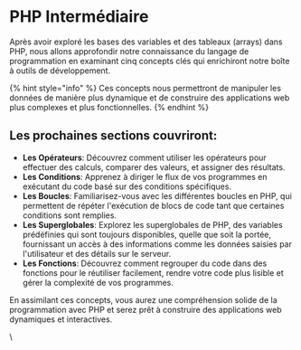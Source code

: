 # PHP Intermédiaire

Après avoir exploré les bases des variables et des tableaux (arrays) dans PHP, nous allons approfondir notre connaissance du langage de programmation en examinant cinq concepts clés qui enrichiront notre boîte à outils de développement.

{% hint style="info" %}
Ces concepts nous permettront de manipuler les données de manière plus dynamique et de construire des applications web plus complexes et plus fonctionnelles.
{% endhint %}

## Les prochaines sections couvriront: <a href="#les-prochaines-sections-couvriront" id="les-prochaines-sections-couvriront"></a>

* **Les Opérateurs**: Découvrez comment utiliser les opérateurs pour effectuer des calculs, comparer des valeurs, et assigner des résultats.
* **Les Conditions**: Apprenez à diriger le flux de vos programmes en exécutant du code basé sur des conditions spécifiques.
* **Les Boucles**: Familiarisez-vous avec les différentes boucles en PHP, qui permettent de répéter l'exécution de blocs de code tant que certaines conditions sont remplies.
* **Les Superglobales**: Explorez les superglobales de PHP, des variables prédéfinies qui sont toujours disponibles, quelle que soit la portée, fournissant un accès à des informations comme les données saisies par l'utilisateur et des détails sur le serveur.
* **Les Fonctions**: Découvrez comment regrouper du code dans des fonctions pour le réutiliser facilement, rendre votre code plus lisible et gérer la complexité de vos programmes.

En assimilant ces concepts, vous aurez une compréhension solide de la programmation avec PHP et serez prêt à construire des applications web dynamiques et interactives.

\
